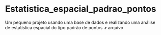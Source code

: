 # Estatistica_espacial_padrao_pontos
Um pequeno projeto usando uma base de dados e realizando uma análise de estatística espacial do tipo padrão de pontos
**.r** arquivo
